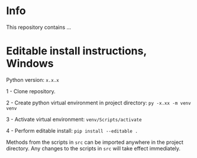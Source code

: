 # Info
This repository contains ...

# Editable install instructions, Windows
Python version: `x.x.x`

1 - Clone repository.

2 - Create python virtual environment in project directory: `py -x.xx -m venv venv`

3 - Activate virtual environment: `venv/Scripts/activate`

4 - Perform editable install: `pip install --editable .`

Methods from the scripts in `src` can be imported anywhere in the project directory.
Any changes to the scripts in `src` will take effect immediately.
